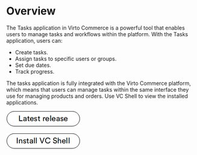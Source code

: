 # Overview

The Tasks application in Virto Commerce is a powerful tool that enables users to manage tasks and workflows within the platform. With the Tasks application, users can:

* Create tasks.
* Assign tasks to specific users or groups.
* Set due dates.
* Track progress. 

The tasks application is fully integrated with the Virto Commerce platform, which means that users can manage tasks within the same interface they use for managing products and orders. Use VC Shell to view the installed applications.

[![Install Tasks application](media/latest_release.png)](https://github.com/VirtoCommerce/vc-module-task-management/releases)

[![Install VC Shell](media/install_vc_shell.png)](https://github.com/VirtoCommerce/vc-shell)




